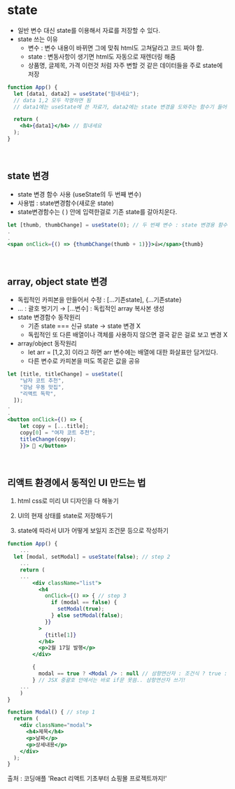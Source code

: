 # state

- 일반 변수 대신 state를 이용해서 자료를 저장할 수 있다.
- state 쓰는 이유
  - 변수 : 변수 내용이 바뀌면 그에 맞춰 html도 고쳐달라고 코드 짜야 함.
  - state : 변동사항이 생기면 html도 자동으로 재렌더링 해줌
  - 상품명, 글제목, 가격 이런것 처럼 자주 변할 것 같은 데이터들을 주로 state에 저장

```jsx
function App() {
  let [data1, data2] = useState("힘내세요");
  // data 1,2 모두 작명하면 됨
  // data1에는 useState에 쓴 자료가, data2에는 state 변경을 도와주는 함수기 들어감

  return (
    <h4>{data1}</h4> // 힘내세요
  );
}
```

<br>

## state 변경

- state 변경 함수 사용 (useState의 두 번째 변수)
- 사용법 : state변경함수(새로운 state)
- state변경함수는 ( ) 안에 입력한걸로 기존 state를 갈아치운다.

```jsx
let [thumb, thumbChange] = useState(0); // 두 번째 변수 : state 변경용 함수
.
.
<span onClick={() => {thumbChange(thumb + 1)}}>👍</span>{thumb}
```

<br>

## array, object state 변경

- 독립적인 카피본을 만들어서 수정 : [...기존state], {...기존state}
- ... : 괄호 벗기기 → [...변수] : 독립적인 array 복사본 생성
- state 변경함수 동작원리
  - 기존 state === 신규 state → state 변경 X
  - 독립적인 또 다른 배열이나 객체를 사용하지 않으면 결국 같은 걸로 보고 변경 X
- array/object 동작원리
  - let arr = [1,2,3] 이라고 하면 arr 변수에는 배열에 대한 화살표만 담겨있다.
  - 다른 변수로 카피본을 떠도 똑같은 값을 공유

```jsx
let [title, titleChange] = useState([
    "남자 코트 추천",
    "강남 우동 맛집",
    "리액트 독학",
  ]);
.
.
<button onClick={() => {
	let copy = [...title];
	copy[0] = "여자 코트 추천";
	titleChange(copy);
	}}> 👩 </button>
```

<br>

## 리액트 환경에서 동적인 UI 만드는 법

1. html css로 미리 UI 디자인을 다 해놓기

2. UI의 현재 상태를 state로 저장해두기

3. state에 따라서 UI가 어떻게 보일지 조건문 등으로 작성하기

```jsx
function App() {
	...
  let [modal, setModal] = useState(false); // step 2
	...
	return (
	...
		<div className="list">
		  <h4
		    onClick={() => { // step 3
		      if (modal == false) {
		        setModal(true);
		      } else setModal(false);
		    }}
		  >
		    {title[1]}
		  </h4>
		  <p>2월 17일 발행</p>
		</div>

		{
		  modal == true ? <Modal /> : null // 삼항연산자 : 조건식 ? true : false
		} // JSX 중괄호 안에서는 바로 if문 못씀.. 삼항연산자 쓰기!
	...
	)
}

function Modal() { // step 1
  return (
    <div className="modal">
      <h4>제목</h4>
      <p>날짜</p>
      <p>상세내용</p>
    </div>
  );
}
```

출처 : 코딩애플 'React 리액트 기초부터 쇼핑몰 프로젝트까지!'
